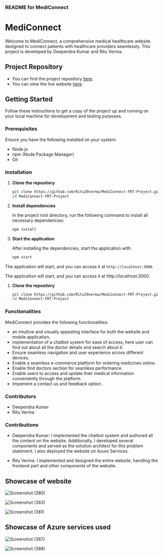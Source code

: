 ### README for MediConnect

# MediConnect

Welcome to MediConnect, a comprehensive medical healthcare website designed to connect patients with healthcare providers seamlessly. This project is developed by Deependra Kumar and Ritu Verma.

## Project Repository

- You can find the project repository [here](https://github.com/Ritu29verma/MediConnect-FRT-Project).
- You can view the live website [here](https://gentle-forest-05fce4d0f.5.azurestaticapps.net).

## Getting Started

Follow these instructions to get a copy of the project up and running on your local machine for development and testing purposes.

### Prerequisites

Ensure you have the following installed on your system:

- Node.js
- npm (Node Package Manager)
- Git

### Installation

1. **Clone the repository**

    ```bash
    git clone https://github.com/Ritu29verma/MediConnect-FRT-Project.git
    cd MediConnect-FRT-Project
    ```

2. **Install dependencies**

    In the project root directory, run the following command to install all necessary dependencies:

    ```bash
    npm install
    ```

3. **Start the application**

    After installing the dependencies, start the application with:

    ```bash
    npm start
    ```

The application will start, and you can access it at `http://localhost:3000`.
    

The application will start, and you can access it at http://localhost:3000.

1. **Clone the repository**

    ```bash
    git clone https://github.com/Ritu29verma/MediConnect-FRT-Project.git
    cd MediConnect-FRT-Project
    ```


### Functionalities

MediConnect provides the following functionalities:

-  an intuitive and visually appealing interface for both the website and mobile 
   application.
-  implementation of a chatbot system for ease of access, here user can find out about all the 
   doctor details and search about it.
- Ensure seamless navigation and user experience across different devices.
- Enable a seamless e-commerce platform for ordering medicines online.
- Enable find doctors section for seamless performance.
- Enable users to access and update their medical information conveniently through the 
   platform.
- Impement a contact us and feedback option .


### Contributors

- Deependra Kumar
- Ritu Verma


### Contributions
- Deependra Kumar: I implemented the chatbot system and authored all the content on the website. Additionally, I developed several components and served as the solution architect for this problem statement. I also deployed the website on Azure Services.

- Ritu Verma: I implemented and designed the entire website, handling the frontend part and other components of the website.

## Showcase of website

![Screenshot (380)](https://github.com/Ritu29verma/MediConnect-FRT-Project/assets/134145227/ab4142f7-3a80-4427-ba69-ee703b195db6)


![Screenshot (383)](https://github.com/Ritu29verma/MediConnect-FRT-Project/assets/134145227/fe5e28a6-a884-4640-ae4b-53bac1f7700c)

![Screenshot (381)](https://github.com/Ritu29verma/MediConnect-FRT-Project/assets/134145227/9d55e449-b595-4281-829f-0f62213ad34b)

## Showcase of Azure services used

![Screenshot (387)](https://github.com/Ritu29verma/MediConnect-FRT-Project/assets/134145227/c044a172-914e-48a0-ae18-29aa7723e77a)


![Screenshot (388)](https://github.com/Ritu29verma/MediConnect-FRT-Project/assets/134145227/84b4922a-f39f-422e-bf3d-11168d8a9ef1)


